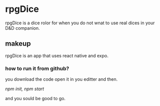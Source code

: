# rpgDice

rpgDice is a dice rolor for when you do not wnat to use real dices in your D&D companion.

## makeup

rpgDice is an app that uses react native and expo.

### how to run it from github?

you download the code open it in you editter and then.

*npm init,*
*npm start*

and you sould be good to go.
